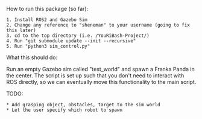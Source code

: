 How to run this package (so far):

    1. Install ROS2 and Gazebo Sim
    2. Change any reference to "sheneman" to your username (going to fix this later)
    3. cd to the top directory (i.e. /YouRiBash-Project/)
    4. Run "git submodule update --init --recursive"
    5. Run "python3 sim_control.py"

What this should do:

Run an empty Gazebo sim called "test_world" and spawn a Franka Panda in the center. The script is set up such that you don't need to interact with ROS directly, so we can eventually move this functionality to the main script.

TODO:

    * Add grasping object, obstacles, target to the sim world
    * Let the user specify which robot to spawn

